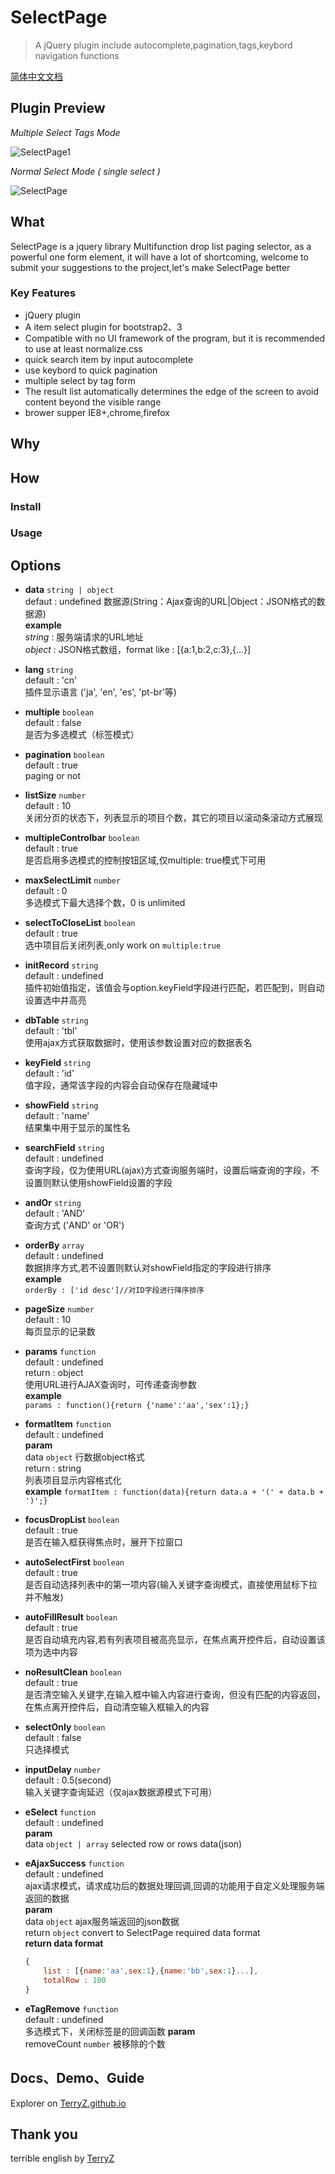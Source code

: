 # SelectPage

> A jQuery plugin include autocomplete,pagination,tags,keybord navigation functions

[简体中文文档](README-CN.md)

## Plugin Preview

*Multiple Select Tags Mode*

![SelectPage1](https://terryz.github.io/image/SelectPage1.png)

*Normal Select Mode ( single select )*

![SelectPage](https://terryz.github.io/image/SelectPage.png)


## What

SelectPage is a jquery library Multifunction drop list paging selector, as a powerful one form element, it will have a lot of shortcoming, welcome to submit your suggestions to the project,let's make SelectPage better

### Key Features

<ul>
	<li>jQuery plugin</li>
	<li>A item select plugin for bootstrap2、3</li>
	<li>Compatible with no UI framework of the program, but it is recommended to use at least normalize.css</li>
	<li>quick search item by input autocomplete</li>
	<li>use keybord to quick pagination</li>
	<li>multiple select by tag form</li>
	<li>The result list automatically determines the edge of the screen to avoid content beyond the visible range</li>
	<li>brower supper IE8+,chrome,firefox</li>
</ul>

## Why

## How

### Install
### Usage

## Options

- **data** `string | object`  
  defaut : undefined
  数据源(String：Ajax查询的URL|Object：JSON格式的数据源)  
  **example**  
  *string* : 服务端请求的URL地址  
  *object* : JSON格式数组，format like : [{a:1,b:2,c:3},{...}]

- **lang** `string`  
  default : 'cn'  
  插件显示语言 ('ja', 'en', 'es', 'pt-br'等)

- **multiple** `boolean`  
  default : false  
  是否为多选模式（标签模式）

- **pagination** `boolean`  
  default : true  
  paging or not

- **listSize** `number`  
  default : 10  
  关闭分页的状态下，列表显示的项目个数，其它的项目以滚动条滚动方式展现

- **multipleControlbar** `boolean`  
  default : true  
  是否启用多选模式的控制按钮区域,仅multiple: true模式下可用

- **maxSelectLimit** `number`  
  default : 0  
  多选模式下最大选择个数，0 is unlimited

- **selectToCloseList** `boolean`  
  default : true  
  选中项目后关闭列表,only work on `multiple:true`

- **initRecord** `string`  
  default : undefined  
  插件初始值指定，该值会与option.keyField字段进行匹配，若匹配到，则自动设置选中并高亮

- **dbTable** `string`  
  default : 'tbl'  
  使用ajax方式获取数据时，使用该参数设置对应的数据表名

- **keyField** `string`  
  default : 'id'  
  值字段，通常该字段的内容会自动保存在隐藏域中

- **showField** `string`  
  default : 'name'  
  结果集中用于显示的属性名

- **searchField** `string`  
  default : undefined  
  查询字段，仅为使用URL(ajax)方式查询服务端时，设置后端查询的字段，不设置则默认使用showField设置的字段

- **andOr** `string`  
  default : 'AND'  
  查询方式 ('AND' or 'OR')

- **orderBy** `array`  
  default : undefined  
  数据排序方式,若不设置则默认对showField指定的字段进行排序  
  **example**  
  `orderBy : ['id desc']//对ID字段进行降序排序`

- **pageSize** `number`  
  default : 10  
  每页显示的记录数

- **params** `function`  
  default : undefined  
  return : object  
  使用URL进行AJAX查询时，可传递查询参数  
  **example**  
  `params : function(){return {'name':'aa','sex':1};}`

- **formatItem** `function`  
  default : undefined  
  **param**  
  data `object` 行数据object格式  
  return : string  
  列表项目显示内容格式化  
  **example**
  `formatItem : function(data){return data.a + '(' + data.b + ')';}`


- **focusDropList** `boolean`  
  default : true  
  是否在输入框获得焦点时，展开下拉窗口

- **autoSelectFirst** `boolean`  
  default : true  
  是否自动选择列表中的第一项内容(输入关键字查询模式，直接使用鼠标下拉并不触发)

- **autoFillResult** `boolean`  
  default : true  
  是否自动填充内容,若有列表项目被高亮显示，在焦点离开控件后，自动设置该项为选中内容

- **noResultClean** `boolean`  
  default : true  
  是否清空输入关键字,在输入框中输入内容进行查询，但没有匹配的内容返回，在焦点离开控件后，自动清空输入框输入的内容

- **selectOnly** `boolean`  
  default : false  
  只选择模式

- **inputDelay** `number`  
  default : 0.5(second)  
  输入关键字查询延迟（仅ajax数据源模式下可用）

- **eSelect** `function`  
  default : undefined  
  **param**  
  data `object | array` selected row or rows data(json)

- **eAjaxSuccess** `function`  
  default : undefined  
  ajax请求模式，请求成功后的数据处理回调,回调的功能用于自定义处理服务端返回的数据  
  **param**  
  data `object` ajax服务端返回的json数据  
  return `object` convert to SelectPage required data format  
  **return data format**  
  ```js
  {
	  list : [{name:'aa',sex:1},{name:'bb',sex:1}...],
	  totalRow : 100
  }
  ```

- **eTagRemove** `function`  
  default : undefined  
  多选模式下，关闭标签是的回调函数
  **param**  
  removeCount `number` 被移除的个数

## Docs、Demo、Guide

Explorer on [TerryZ.github.io](https://TerryZ.github.io)

## Thank you
terrible english by [TerryZ](https://github.com/TerryZ)